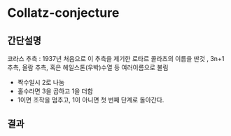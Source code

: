 # Collatz-conjecture
## 간단설명

코라스 추측 : 1937년 처음으로 이 추측을 제기한 로타르 콜라츠의 이름을 딴것 , 3n+1추측, 올람 추측, 혹은 헤일스톤(우박)수열 등 여러이름으로 불림
- 짝수일시 2로 나눔
- 홀수라면 3을 곱하고 1을 더함
- 1이면 조작을 멈추고, 1이 아니면 첫 번째 단계로 돌아간다.

## 결과
